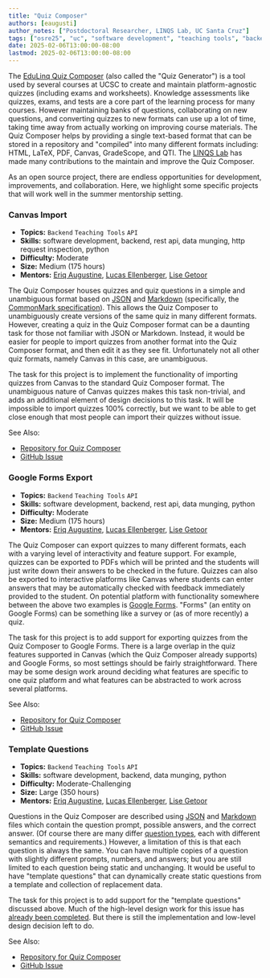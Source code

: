 ```yaml
---
title: "Quiz Composer"
authors: [eaugusti]
author_notes: ["Postdoctoral Researcher, LINQS Lab, UC Santa Cruz"]
tags: ["osre25", "uc", "software development", "teaching tools", "backend"]
date: 2025-02-06T13:00:00-08:00
lastmod: 2025-02-06T13:00:00-08:00
---
```


The [EduLinq Quiz Composer](https://github.com/edulinq/quizgen) (also called the "Quiz Generator") is a tool used by several courses at UCSC
to create and maintain platform-agnostic quizzes (including exams and worksheets).
Knowledge assessments like quizzes, exams, and tests are a core part of the learning process for many courses.
However maintaining banks of questions, collaborating on new questions, and converting quizzes to new formats can use up a lot of time,
taking time away from actually working on improving course materials.
The Quiz Composer helps by providing a single text-based format that can be stored in a repository and "compiled" into many different formats including:
HTML, LaTeX, PDF, Canvas, GradeScope, and QTI.
The [LINQS Lab](https://linqs.org) has made many contributions to the maintain and improve the Quiz Composer.

As an open source project, there are endless opportunities for development, improvements, and collaboration.
Here, we highlight some specific projects that will work well in the summer mentorship setting.

### Canvas Import

 - **Topics:** `Backend` `Teaching Tools` `API`
 - **Skills:** software development, backend, rest api, data munging, http request inspection, python
 - **Difficulty:** Moderate
 - **Size:** Medium (175 hours)
 - **Mentors:** [Eriq Augustine](mailto:linqs.osre25@gmail.com), [Lucas Ellenberger](mailto:linqs.osre25@gmail.com), [Lise Getoor](mailto:linqs.osre25@gmail.com)

The Quiz Composer houses quizzes and quiz questions in a simple and unambiguous format based
on [JSON](https://en.wikipedia.org/wiki/JSON) and [Markdown](https://en.wikipedia.org/wiki/Markdown) (specifically, the [CommonMark specification](https://commonmark.org)).
This allows the Quiz Composer to unambiguously create versions of the same quiz in many different formats.
However, creating a quiz in the Quiz Composer format can be a daunting task for those not familiar with JSON or Markdown.
Instead, it would be easier for people to import quizzes from another format into the Quiz Composer format,
and then edit it as they see fit.
Unfortunately not all other quiz formats, namely Canvas in this case, are unambiguous.

The task for this project is to implement the functionality of importing quizzes from Canvas to the standard Quiz Composer format.
The unambiguous nature of Canvas quizzes makes this task non-trivial,
and adds an additional element of design decisions to this task.
It will be impossible to import quizzes 100% correctly,
but we want to be able to get close enough that most people can import their quizzes without issue.

See Also:
 - [Repository for Quiz Composer](https://github.com/edulinq/quizgen)
 - [GitHub Issue](https://github.com/edulinq/quizgen/issues/27)

### Google Forms Export

 - **Topics:** `Backend` `Teaching Tools` `API`
 - **Skills:** software development, backend, rest api, data munging, python
 - **Difficulty:** Moderate
 - **Size:** Medium (175 hours)
 - **Mentors:** [Eriq Augustine](mailto:linqs.osre25@gmail.com), [Lucas Ellenberger](mailto:linqs.osre25@gmail.com), [Lise Getoor](mailto:linqs.osre25@gmail.com)

The Quiz Composer can export quizzes to many different formats,
each with a varying level of interactivity and feature support.
For example, quizzes can be exported to PDFs which will be printed and the students will just write down their answers to be checked in the future.
Quizzes can also be exported to interactive platforms like Canvas where students can enter answers that may be automatically checked with feedback immediately provided to the student.
On potential platform with functionality somewhere between the above two examples is [Google Forms](https://workspace.google.com/products/forms/).
"Forms" (an entity on Google Forms) can be something like a survey or (as of more recently) a quiz.

The task for this project is to add support for exporting quizzes from the Quiz Composer to Google Forms.
There is a large overlap in the quiz features supported in Canvas (which the Quiz Composer already supports) and Google Forms,
so most settings should be fairly straightforward.
There may be some design work around deciding what features are specific to one quiz platform
and what features can be abstracted to work across several platforms.

See Also:
 - [Repository for Quiz Composer](https://github.com/edulinq/quizgen)
 - [GitHub Issue](https://github.com/edulinq/quizgen/issues/19)

### Template Questions

 - **Topics:** `Backend` `Teaching Tools` `API`
 - **Skills:** software development, backend, data munging, python
 - **Difficulty:** Moderate-Challenging
 - **Size:** Large (350 hours)
 - **Mentors:** [Eriq Augustine](mailto:linqs.osre25@gmail.com), [Lucas Ellenberger](mailto:linqs.osre25@gmail.com), [Lise Getoor](mailto:linqs.osre25@gmail.com)

Questions in the Quiz Composer are described using [JSON](https://en.wikipedia.org/wiki/JSON) and [Markdown](https://en.wikipedia.org/wiki/Markdown)
files which contain the question prompt, possible answers, and the correct answer.
(Of course there are many differ [question types](https://github.com/edulinq/quizgen/blob/main/docs/question-types.md),
each with different semantics and requirements.)
However, a limitation of this is that each question is always the same.
You can have multiple copies of a question with slightly different prompts, numbers, and answers;
but you are still limited to each question being static and unchanging.
It would be useful to have "template questions" that can dynamically create static questions from a template
and collection of replacement data.

The task for this project is to add support for the "template questions" discussed above.
Much of the high-level design work for this issue has [already been completed](https://github.com/edulinq/quizgen/issues/26).
But there is still the implementation and low-level design decision left to do.

See Also:
 - [Repository for Quiz Composer](https://github.com/edulinq/quizgen)
 - [GitHub Issue](https://github.com/edulinq/quizgen/issues/26)
